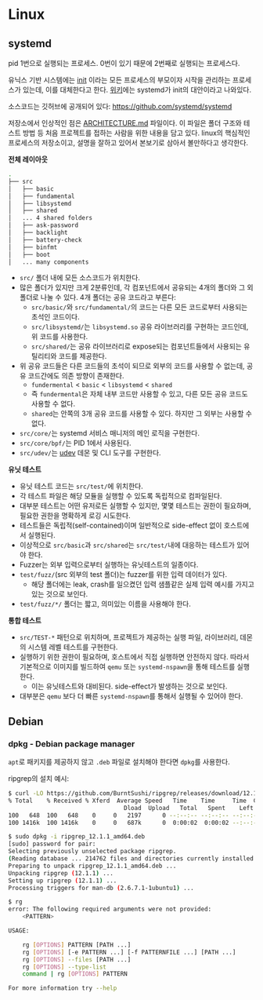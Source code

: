 # Linux

## systemd

pid 1번으로 실행되는 프로세스. 0번이 있기 때문에 2번째로 실행되는 프로세스다.

유닉스 기반 시스템에는 [init](https://ko.m.wikipedia.org/wiki/Init) 이라는 모든 프로세스의 부모이자 시작을 관리하는 프로세스가 있는데, 이를 대체한다고 한다.
[위키](https://ko.m.wikipedia.org/wiki/Init)에는 systemd가 init의 대안이라고 나와있다.

소스코드는 깃허브에 공개되어 있다: https://github.com/systemd/systemd

저장소에서 인상적인 점은 [ARCHITECTURE.md](https://github.com/systemd/systemd/blob/main/docs/ARCHITECTURE.md) 파일이다.
이 파일은 폴더 구조와 테스트 방법 등 처음 프로젝트를 접하는 사람을 위한 내용을 담고 있다. linux의 핵심적인 프로세스의 저장소이고, 설명을 잘하고 있어서 본보기로 삼아서 볼만하다고 생각한다.

**전체 레이아웃**

```bash
.
├── src
│   ├── basic
│   ├── fundamental
│   ├── libsystemd
│   ├── shared
│   ... 4 shared folders
│   ├── ask-password
│   ├── backlight
│   ├── battery-check
│   ├── binfmt
│   ├── boot
│   ... many components
```

* `src/` 폴더 내에 모든 소스코드가 위치한다.
* 많은 폴더가 있지만 크게 2분류인데, 각 컴포넌트에서 공유되는 4개의 폴더와 그 외 폴더로 나눌 수 있다. 4개 폴더는 공유 코드라고 부른다:
  * `src/basic/`와 `src/fundamental/`의 코드는 다른 모든 코드로부터 사용되는 초석인 코드이다.
  * `src/libsystemd/`는 `libsystemd.so` 공유 라이브러리를 구현하는 코드인데, 위 코드를 사용한다.
  * `src/shared/`는 공유 라이브러리로 expose되는 컴포넌트들에서 사용되는 유틸리티와 코드를 제공한다.
* 위 공유 코드들은 다른 코드들의 초석이 되므로 외부의 코드를 사용할 수 없는데, 공유 코드간에도 의존 방향이 존재한다.
  * `fundermental` < `basic` < `libsystemd` < `shared`
  * 즉 `fundermental`은 자체 내부 코드만 사용할 수 있고, 다른 모든 공유 코드도 사용할 수 없다.
  * `shared`는 안쪽의 3개 공유 코드를 사용할 수 있다. 하지만 그 외부는 사용할 수 없다.
* `src/core/`는 systemd 서비스 매니저의 메인 로직을 구현한다.
* `src/core/bpf/`는 PID 1에서 사용된다.
* `src/udev/`는 [udev](https://ko.wikipedia.org/wiki/Udev) 데몬 및 CLI 도구를 구현한다.

**유닛 테스트**

* 유닛 테스트 코드는 `src/test/`에 위치한다.
* 각 테스트 파일은 해당 모듈을 실행할 수 있도록 독립적으로 컴파일된다.
* 대부분 테스트는 어떤 유저로든 실행할 수 있지만, 몇몇 테스트는 권한이 필요하며, 필요한 권한을 명확하게 로깅 시도한다.
* 테스트들은 독립적(self-contained)이며 일반적으로 side-effect 없이 호스트에서 실행된다.
* 이상적으로 `src/basic`과 `src/shared`는 `src/test/`내에 대응하는 테스트가 있어야 한다.
* Fuzzer는 외부 입력으로부터 실행하는 유닛테스트의 일종이다.
* `test/fuzz/`(src 외부의 test 폴더)는 fuzzer를 위한 입력 데이터가 있다.
  * 해당 폴더에는 leak, crash를 일으켰던 입력 샘플같은 실제 입력 예시를 가지고 있는 것으로 보인다.
* `test/fuzz/*/` 폴더는 짧고, 의미있는 이름을 사용해야 한다.

**통합 테스트**

* `src/TEST-*` 패턴으로 위치하며, 프로젝트가 제공하는 실행 파일, 라이브러리, 데몬의 시스템 레벨 테스트를 구현한다.
* 실행하기 위한 권한이 필요하며, 호스트에서 직접 실행하면 안전하지 않다. 따라서 기본적으로 이미지를 빌드하여 `qemu` 또는 `systemd-nspawn`을 통해 테스트를 실행한다.
  * 이는 유닛테스트와 대비된다. side-effect가 발생하는 것으로 보인다.
* 대부분은 `qemu` 보다 더 빠른 `systemd-nspawn`를 통해서 실행될 수 있어야 한다.

## Debian

### dpkg - Debian package manager

`apt`로 패키지를 제공하지 않고 `.deb` 파일로 설치해야 한다면 `dpkg`를 사용한다.

ripgrep의 설치 예시:

```bash
$ curl -LO https://github.com/BurntSushi/ripgrep/releases/download/12.1.1/ripgrep_12.1.1_amd64.deb
% Total    % Received % Xferd  Average Speed   Time    Time     Time  Current
                                 Dload  Upload   Total   Spent    Left  Speed
100   648  100   648    0     0   2197      0 --:--:-- --:--:-- --:--:--  2204
100 1416k  100 1416k    0     0   687k      0  0:00:02  0:00:02 --:--:-- 1138k

$ sudo dpkg -i ripgrep_12.1.1_amd64.deb
[sudo] password for pair:
Selecting previously unselected package ripgrep.
(Reading database ... 214762 files and directories currently installed.)
Preparing to unpack ripgrep_12.1.1_amd64.deb ...
Unpacking ripgrep (12.1.1) ...
Setting up ripgrep (12.1.1) ...
Processing triggers for man-db (2.6.7.1-1ubuntu1) ...

$ rg
error: The following required arguments were not provided:
    <PATTERN>

USAGE:

    rg [OPTIONS] PATTERN [PATH ...]
    rg [OPTIONS] [-e PATTERN ...] [-f PATTERNFILE ...] [PATH ...]
    rg [OPTIONS] --files [PATH ...]
    rg [OPTIONS] --type-list
    command | rg [OPTIONS] PATTERN

For more information try --help
```
